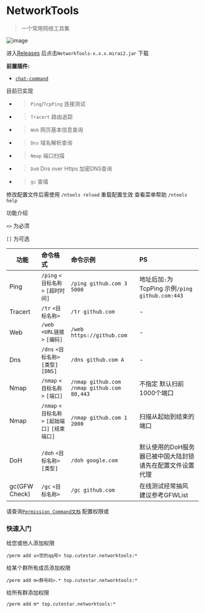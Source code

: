 # NetworkTools

> 一个常用网络工具集

![image](https://img.shields.io/github/downloads/MX233/NetworkTools/total)

进入[Releases](https://github.com/MX233/NetworkTools/releases) 后点击`NetworkTools-x.x.x.mirai2.jar` 下载

__前置插件:__
- [`chat-command`](https://github.com/project-mirai/chat-command)

目前已实现
- > `Ping`/`TcpPing` 连接测试
- > `Tracert` 路由追踪
- > `Web` 网页基本信息查询
- > `Dns` 域名解析查询
- > `Nmap` 端口扫描
- > `DoH` Dns over Https 加密DNS查询
- > `gc` 查墙

修改配置文件后需使用 `/ntools reload` 重载配置生效
查看菜单帮助 `/ntools help`

功能介绍

`<>` 为必须

`[]` 为可选

| 功能            | 命令格式                               | 命令示例                                         | PS                                       |
|---------------|:-----------------------------------|:---------------------------------------------|:-----------------------------------------|
| Ping          | `/ping` `<目标名称>` `[超时时间]`          | `/ping github.com 3 5000`                    | 地址后加`:`为TcpPing 示例`/ping github.com:443` |
| Tracert       | `/tr` `<目标名称>`                     | `/tr github.com`                             | -                                        |
| Web           | `/web` `<URL链接>` `[编码]`            | `/web https://github.com`                    | -                                        |
| Dns           | `/dns` `<目标名称>` `[类型]` `[DNS]`     | `/dns github.com A`                          | -                                        |
| Nmap          | `/nmap` `<目标名称>` `[端口]`            | `/nmap github.com` `/nmap github.com 80,443` | 不指定 默认扫前1000个端口                          |
| Nmap          | `/nmap` `<目标名称>` `[起始端口]` `[结束端口]` | `/nmap github.com 1 2000`                    | 扫描从起始到结束的端口                              |
| DoH           | `/doh` `<目标名称>` `[类型]`             | `/doh google.com`                            | 默认使用的DoH服务器已被中国大陆封锁 请先在配置文件设置代理          |
| gc(GFW Check) | `/gc` `<目标名称>`                     | `/gc github.com`                             | 在线测试经常抽风 建议参考GFWList                     |

请查询[`Permission Command文档`](https://github.com/mamoe/mirai/blob/dev/mirai-console/docs/BuiltInCommands.md#permissioncommand) 配置权限或

### 快速入门
给您或他人添加权限
    
    /perm add u<您的qq号> top.cutestar.networktools:*

给某个群所有成员添加权限
    
    /perm add m<群号码>.* top.cutestar.networktools:*

给所有群添加权限

    /perm add m* top.cutestar.networktools:*

